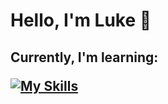 <h1> Hello, I'm Luke 👋</h1>
<h2> Currently, I'm learning:
<a href="https://skillicons.dev" rel="nofollow">

[![My Skills](https://skillicons.dev/icons?i=html,css,js)](https://skillicons.dev)
</a></h2>
